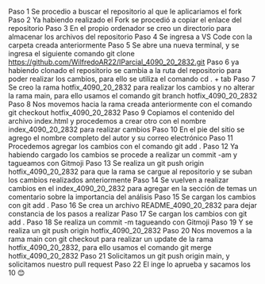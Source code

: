 Paso 1
    Se procedio a buscar el repositorio al que le aplicariamos el fork
Paso 2
    Ya habiendo realizado el Fork se procedió a copiar el enlace del repositorio 
Paso 3
    En el propio ordenador se creo un directorio para almacenar los archivos del repositorio 
Paso 4
    Se ingresa a VS Code con la carpeta creada anteriormente
Paso 5
    Se abre una nueva terminal, y se ingresa el siguiente comando git clone https://github.com/WilfredoAR22/IParcial_4090_20_2832.git 
Paso 6
    ya habiendo clonado el repositorio se cambia a la ruta del repositorio para poder realizar los cambios, para ello se utiliza el comando cd . + tab
Paso 7
    Se creo la rama hotfix_4090_20_2832 para realizar los cambios y no alterar la rama main, para ello usamos el comando git branch hotfix_4090_20_2832
Paso 8
    Nos movemos hacia la rama creada anteriormente con el comando git checkout hotfix_4090_20_2832
Paso 9
    Copiamos el contenido del archivo index.html y procedemos a crear otro con el nombre index_4090_20_2832 para realizar cambios
Paso 10
    En el pie del sitio se agrego el nombre completo del autor y su correo electrónico 
Paso 11
    Procedemos agregar los cambios con el comando git add .
Paso 12
    Ya habiendo cargado los cambios se procede a realizar un commit -am y tagueamos con Gitmoji
Paso 13
    Se realiza un git push origin hotfix_4090_20_2832 para que la rama se cargue al repositorio y se suban los cambios realizados anteriormente
Paso 14
    Se vuelven a realizar cambios en el index_4090_20_2832 para agregar en la sección de temas un comentario sobre la importancia del análisis 
Paso 15
    Se cargan los cambios con git add . 
Paso 16
    Se crea un archivo README_4090_20_2832 para dejar constancia de los pasos a realizar
Paso 17
    Se cargan los cambios con git add .
Paso 18
    Se realiza un commit -m tagueando con Gitmoji
Paso 19
    Y se realiza un git push origin hotfix_4090_20_2832
Paso 20
    Nos movemos a la rama main con git checkout para realizar un update de la rama hotfix_4090_20_2832, para ello usamos el comando git merge hotfix_4090_20_2832 
Paso 21
    Solicitamos un git push origin main, y solicitamos nuestro pull request 
Paso 22
    El inge lo aprueba y sacamos los 10 😊 